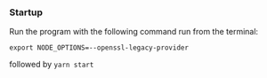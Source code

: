 ### Startup
Run the program with the following command run from the terminal:

`export NODE_OPTIONS=--openssl-legacy-provider`

followed by `yarn start`